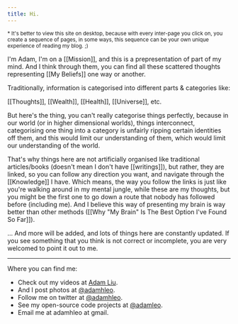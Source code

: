 ```yaml
---
title: Hi.
---
```


<sub>* It's better to view this site on desktop, because with every inter-page you click on, you create a sequence of pages, in some ways, this sequence can be your own unique experience of reading my blog. ;)</sub>

I'm Adam, I'm on a [[Mission]], and this is a prepresentation of part of my mind. And I think through them, you can find all these scattered thoughts representing [[My Beliefs]] one way or another.

Traditionally, information is categorised into different parts & categories like:

[[Thoughts]], [[Wealth]], [[Health]], [[Universe]], etc.

But here's the thing, you can't really categorise things perfectly, because in our world (or in higher dimensional worlds), things interconnect, categorising one thing into a category is unfairly ripping certain identities off them, and this would limit our understanding of them, which would limit our understanding of the world.

That's why things here are not artificially organised like traditional articles/books (doesn't mean I don't have [[writings]]), but rather, they are linked, so you can follow any direction you want, and navigate through the [[Knowledge]] I have. Which means, the way you follow the links is just like you're walking around in my mental jungle, while these are my thoughts, but you might be the first one to go down a route that nobody has followed before (including me). And I believe this way of presenting my brain is way better than other methods ([[Why "My Brain" Is The Best Option I've Found So Far]]).

... And more will be added, and lots of things here are constantly updated. If you see something that you think is not correct or incomplete, you are very welcomed to point it out to me.

---

Where you can find me:

- Check out my videos at [Adam Liu](https://www.youtube.com/channel/UCH_HOJeExBZN_9R2LLNUKeA).
- And I post photos at [@adamhleo](https://www.instagram.com/adamhleo/).
- Follow me on twitter at [@adamhleo](https://twitter.com/adamhleo).
- See my open-source code projects at [@adamleo](https://github.com/adamleo).
- Email me at adamhleo at gmail.
